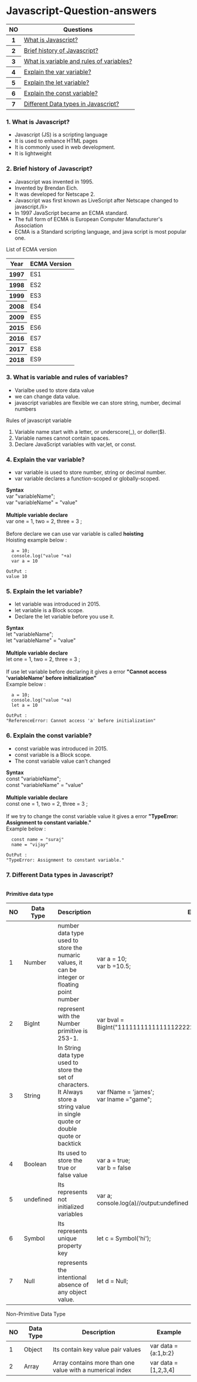 # Javascript-Question-answers
<table class="table">
  <thead>
    <tr>
      <th>NO</th>
      <th>Questions</th>
    </tr>
  </thead>
  <tbody>
    <tr>
      <th >1</th>
      <td><a href="#que1">What is Javascript?</a></td>
    </tr>
    <tr>
      <th >2</th>
      <td><a href="#que2">Brief history of Javascript?</a></td>
    </tr>
     <tr>
      <th >3</th>
      <td><a href="#que3">What is variable and rules of variables?</a></td>
    </tr>
    <tr>
      <th >4</th>
      <td><a href="#que4">Explain the var variable?</a></td>
    </tr>
    <tr>
      <th >5</th>
      <td><a href="#que5">Explain the let variable?</a></td>
    </tr>
     <tr>
      <th >6</th>
      <td><a href="#que6">Explain the const variable?</a></td>
    </tr>
     <tr>
      <th >7</th>
      <td><a href="#que7">Different Data types in Javascript?</a></td>
    </tr>
    </tbody>
</table>
<div class="common" id="que1" >
  <h3>1. What is Javascript?</h3>
  <ul>
    <li>Javascript (JS) is a scripting language</li>
    <li>It is used to enhance HTML pages</li>
    <li>It is commonly used in web development.</li>
    <li>It is lightweight</li>
  </ul>
</div>
<div class="common" id="que2" >
  <h3>2. Brief history of Javascript?</h3>
  <ul>
    <li>Javascript was invented in 1995.</li>
    <li> Invented by Brendan Eich.</li>
    <li> It was developed for Netscape 2.</li>
    <li>Javascript was first known as LiveScript after Netscape changed to javascript./li>
    <li>In 1997 JavaScript became an ECMA standard.</li>
    <li>The full form of ECMA is European Computer Manufacturer's Association</li>
    <li>ECMA is a Standard scripting language, and java script is most popular one.</li>
  </ul>
  <p>List of ECMA version</p>
  <table>
     <thead>
    <tr>
      <th>Year</th>
      <th>ECMA Version</th>
    </tr>
  </thead>
     <tbody>
    <tr>
      <th >1997	</th>
      <td>ES1</td>
    </tr>
    <tr>
      <th >1998	</th>
      <td>ES2</td>
    </tr>
    <tr>
      <th >1999	</th>
      <td>ES3</td>
    </tr>
     <tr>
      <th >2008</th>
      <td>ES4</td>
    </tr>   
     <tr>
      <th >2009</th>
      <td>ES5</td>
    </tr>
     <tr>
      <th >2015</th>
      <td>ES6</td>
    </tr>
    <tr>
      <th >2016</th>
      <td>ES7</td>
    </tr>
    <tr>
      <th >2017</th>
      <td>ES8</td>
    </tr>
    <tr>
      <th >2018</th>
      <td>ES9</td>
    </tr>
    </tbody>
  </table>
</div>
<div class="common" id="que3" >
  <h3>3. What is variable and rules of variables?</h3>
  <ul>
    <li>Varialbe used to store data value</li>
    <li>we can change data value.</li>
    <li>javascript variables are flexible we can store string, number, decimal numbers</li>
  </ul>
  <p>Rules of javascript variable </p>
  <ol>
    <li>Variable name start with a letter, or underscore(_), or doller($).</li>
    <li>Variable names cannot contain spaces.</li>
    <li>Declare JavaScript variables with var,let, or const.</li>
  </ol>
</div>
<div class="common" id="que4" >
  <h3>4. Explain the var variable?</h3>
  <ul>
    <li>var variable is used to store number, string or decimal number.</li>
    <li>var variable declares a function-scoped or globally-scoped.</li>
  </ul>
  <b>Syntax</b><br/>
  <span>var "variableName";</span><br/>
  <span>var "variableName" = "value"</span><br/><br/>
  <b>Multiple variable declare</b><br/>
  <span> var one = 1, two = 2, three = 3 ;</span><br/>
  <br/>
    <span>Before declare we can use var variable is called <b>hoisting</b></span><br/>
  <span>Hoisting example below :</span>
  
  ```
    a = 10;
    console.log("value "+a)
    var a = 10
  ```
  ``` 
  OutPut :
  value 10
  ```
</div>
<div class="common" id="que5" >
  <h3>5. Explain the let variable?</h3>
  <ul>
    <li>let variable was introduced in 2015.</li>
    <li>let variable is a Block scope.</li>
    <li>Declare the let variable before you use it.</li>
  </ul>
 <b>Syntax</b><br/>
  <span>let "variableName";</span><br/>
  <span>let "variableName" = "value"</span><br/><br/>
  <b>Multiple variable declare</b><br/>
  <span> let one = 1, two = 2, three = 3 ;</span><br/>
  <br/>
    <span>If use let variable before declaring it gives a error <b>"Cannot access 'variableName' before initialization"</b></span><br/>
  <span>Example below :</span>
  
  ```
    a = 10;
    console.log("value "+a)
    let a = 10
  ```
  ``` 
  OutPut :
  "ReferenceError: Cannot access 'a' before initialization"
  ```
</div>
<div class="common" id="que6" >
  <h3>6. Explain the const variable?</h3>
  <ul>
    <li>const variable was introduced in 2015.</li>
    <li>const variable is a Block scope.</li>
    <li>The const variable value can't changed</li>
  </ul>
 <b>Syntax</b><br/>
  <span>const "variableName";</span><br/>
  <span>const "variableName" = "value"</span><br/><br/>
  <b>Multiple variable declare</b><br/>
  <span> const one = 1, two = 2, three = 3 ;</span><br/>
  <br/>
    <span>If we try to change the const variable value it gives a error <b>"TypeError: Assignment to constant variable."</b></span><br/>
  <span>Example below :</span>
  
  ```
    const name = "suraj"
    name = "vijay"
  ```
  ``` 
  OutPut :
  "TypeError: Assignment to constant variable."
  ```
</div>
<div class="common" id="que7" >
  <h3>7. Different Data types in Javascript?</h3>
  <br/>
  <b>Primitive data type</b><br/>
  <table>
  <thead>
	  <tr>
		<th>NO</th>
		<th>Data Type</th>
		<th>Description</th>
		<th>Example</th>
	  </tr>
	</thead>
	<tbody>
    <tr>
		<td>1</td>
		<td>Number</td>
		<td>number data type used to store the numaric values, it can be integer or floating point number</td>
		<td>var a = 10;<br/>var b =10.5;</td> 
	</tr>
    <tr>
		<td>2</td>
		<td>BigInt</td>
		<td>represent with the Number primitive is 253-1.</td>
		<td>var bval = BigInt("11111111111111122222222222222222222223333333333");</td> 
	</tr>
  <tr>
		<td>3</td>
		<td>String</td>
		<td>In String data type used to store the set of characters.<br/>It Always store a string value in single quote or double quote or backtick</td>
		<td>var fName = 'james';<br/>var lname ="game";</td> 
	</tr>
  <tr>
    <td>4</td>
		<td>Boolean</td>
		<td>Its used to store the true or false value</td>
		<td>var a = true;<br/>var b = false</td>
    </tr>
     <tr>
    <td>5</td>
		<td>undefined</td>
		<td>Its represents not initialized variables</td>
		<td>var a;<br/>console.log(a)//output:undefined</td>
    </tr>
    
  <tr>
    <td>6</td>
    <td>Symbol</td>
    <td>Its represents unique property key</td>
    <td>let c = Symbol('hi');</td>
    </tr>
    <tr>
      <td>7</td>
      <td>Null</td>
      <td>represents the intentional absence of any object value.</td>
      <td>let d = Null;</td>
    </tr>
    
  </tbody>
</table>
	<p>Non-Primitive Data Type</p>
	 <table>
  <thead>
	  <tr>
		<th>NO</th>
		<th>Data Type</th>
		<th>Description</th>
		<th>Example</th>
	  </tr>
	</thead>
	<tbody>
    	<tr>
	    <td>1</td>
	    <td>Object</td>
	    <td>Its contain key value pair values</td>
	    <td>var data = {a:1,b:2}</td>	    
    	</tr>
	<tr>
		<td>2</td>
		<td>Array</td>
		<td>Array contains more than one value with a numerical index</td>
		<td>var data = [1,2,3,4]</td>
		</tr>
  </tbody>
</table>
	
</div>
